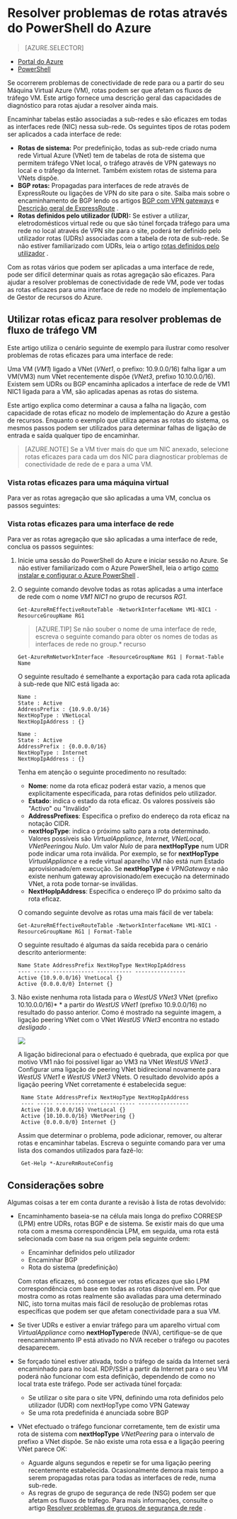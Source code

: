 <properties 
   pageTitle="Resolver problemas de rotas - PowerShell | Microsoft Azure"
   description="Saiba como resolver problemas de rotas no modelo de implementação de Gestor de recursos do Azure através do Azure PowerShell."
   services="virtual-network"
   documentationCenter="na"
   authors="AnithaAdusumilli"
   manager="narayan"
   editor=""
   tags="azure-resource-manager"
/>
<tags 
   ms.service="virtual-network"
   ms.devlang="na"
   ms.topic="article"
   ms.tgt_pltfrm="na"
   ms.workload="infrastructure-services"
   ms.date="09/23/2016"
   ms.author="anithaa" />

# <a name="troubleshoot-routes-using-azure-powershell"></a>Resolver problemas de rotas através do PowerShell do Azure

> [AZURE.SELECTOR]
- [Portal do Azure](virtual-network-routes-troubleshoot-portal.md)
- [PowerShell](virtual-network-routes-troubleshoot-powershell.md)

Se ocorrerem problemas de conectividade de rede para ou a partir do seu Máquina Virtual Azure (VM), rotas podem ser que afetam os fluxos de tráfego VM. Este artigo fornece uma descrição geral das capacidades de diagnóstico para rotas ajudar a resolver ainda mais.

Encaminhar tabelas estão associadas a sub-redes e são eficazes em todas as interfaces rede (NIC) nessa sub-rede. Os seguintes tipos de rotas podem ser aplicados a cada interface de rede:

- **Rotas de sistema:** Por predefinição, todas as sub-rede criado numa rede Virtual Azure (VNet) tem de tabelas de rota de sistema que permitem tráfego VNet local, o tráfego através de VPN gateways no local e o tráfego da Internet. Também existem rotas de sistema para VNets dispõe.
- **BGP rotas:** Propagadas para interfaces de rede através de ExpressRoute ou ligações de VPN do site para o site. Saiba mais sobre o encaminhamento de BGP lendo os artigos [BGP com VPN gateways](../vpn-gateway/vpn-gateway-bgp-overview.md) e [Descrição geral de ExpressRoute](../expressroute/expressroute-introduction.md) .
- **Rotas definidos pelo utilizador (UDR):** Se estiver a utilizar, eletrodomésticos virtual rede ou que são túnel forçada tráfego para uma rede no local através de VPN site para o site, poderá ter definido pelo utilizador rotas (UDRs) associadas com a tabela de rota de sub-rede. Se não estiver familiarizado com UDRs, leia o artigo [rotas definidos pelo utilizador](virtual-networks-udr-overview.md#user-defined-routes) .

Com as rotas vários que podem ser aplicadas a uma interface de rede, pode ser difícil determinar quais as rotas agregação são eficazes. Para ajudar a resolver problemas de conectividade de rede VM, pode ver todas as rotas eficazes para uma interface de rede no modelo de implementação de Gestor de recursos do Azure.

## <a name="using-effective-routes-to-troubleshoot-vm-traffic-flow"></a>Utilizar rotas eficaz para resolver problemas de fluxo de tráfego VM

Este artigo utiliza o cenário seguinte de exemplo para ilustrar como resolver problemas de rotas eficazes para uma interface de rede:

Uma VM (*VM1*) ligado a VNet (*VNet1*, o prefixo: 10.9.0.0/16) falha ligar a um VM(VM3) num VNet recentemente dispõe (*VNet3*, prefixo 10.10.0.0/16). Existem sem UDRs ou BGP encaminha aplicados a interface de rede de VM1 NIC1 ligada para a VM, são aplicadas apenas as rotas do sistema.

Este artigo explica como determinar a causa a falha na ligação, com capacidade de rotas eficaz no modelo de implementação do Azure a gestão de recursos.
Enquanto o exemplo que utiliza apenas as rotas do sistema, os mesmos passos podem ser utilizados para determinar falhas de ligação de entrada e saída qualquer tipo de encaminhar.

>[AZURE.NOTE] Se a VM tiver mais do que um NIC anexado, selecione rotas eficazes para cada um dos NIC para diagnosticar problemas de conectividade de rede de e para a uma VM.

### <a name="view-effective-routes-for-a-virtual-machine"></a>Vista rotas eficazes para uma máquina virtual

Para ver as rotas agregação que são aplicadas a uma VM, conclua os passos seguintes:

### <a name="view-effective-routes-for-a-network-interface"></a>Vista rotas eficazes para uma interface de rede

Para ver as rotas agregação que são aplicadas a uma interface de rede, conclua os passos seguintes:

1.  Inicie uma sessão do PowerShell do Azure e iniciar sessão no Azure. Se não estiver familiarizado com o Azure PowerShell, leia o artigo [como instalar e configurar o Azure PowerShell](../powershell-install-configure.md) .

2.  O seguinte comando devolve todas as rotas aplicadas a uma interface de rede com o nome *VM1 NIC1* no grupo de recursos *RG1*.

        Get-AzureRmEffectiveRouteTable -NetworkInterfaceName VM1-NIC1 -ResourceGroupName RG1

    >[AZURE.TIP] Se não souber o nome de uma interface de rede, escreva o seguinte comando para obter os nomes de todas as interfaces de rede no group.* recurso

        Get-AzureRmNetworkInterface -ResourceGroupName RG1 | Format-Table Name

    O seguinte resultado é semelhante a exportação para cada rota aplicada à sub-rede que NIC está ligada ao:

        Name :
        State : Active
        AddressPrefix : {10.9.0.0/16}
        NextHopType : VNetLocal
        NextHopIpAddress : {}

        Name :
        State : Active
        AddressPrefix : {0.0.0.0/16}
        NextHopType : Internet
        NextHopIpAddress : {}

    Tenha em atenção o seguinte procedimento no resultado:
    - **Nome**: nome da rota eficaz poderá estar vazio, a menos que explicitamente especificada, para rotas definidos pelo utilizador. 
    - **Estado**: indica o estado da rota eficaz. Os valores possíveis são "Activo" ou "Inválido"
    - **AddressPrefixes**: Especifica o prefixo do endereço da rota eficaz na notação CIDR. 
    - **nextHopType**: indica o próximo salto para a rota determinado. Valores possíveis são *VirtualAppliance*, *Internet*, *VNetLocal*, *VNetPeering*ou *Nulo*. Um valor *Nulo* de para **nextHopType** num UDR pode indicar uma rota inválida. Por exemplo, se for **nextHopType** *VirtualAppliance* e a rede virtual aparelho VM não está num Estado aprovisionado/em execução. Se **nextHopType** é *VPNGateway* e não existe nenhum gateway aprovisionado/em execução na determinado VNet, a rota pode tornar-se inválidas.
    - **NextHopIpAddress**: Especifica o endereço IP do próximo salto da rota eficaz.
    
    O comando seguinte devolve as rotas uma mais fácil de ver tabela:

        Get-AzureRmEffectiveRouteTable -NetworkInterfaceName VM1-NIC1 -ResourceGroupName RG1 | Format-Table

    O seguinte resultado é algumas da saída recebida para o cenário descrito anteriormente:

        Name State AddressPrefix NextHopType NextHopIpAddress
        ---- ----- ------------- ----------- ----------------
        Active {10.9.0.0/16} VnetLocal {}
        Active {0.0.0.0/0} Internet {}
    

3. Não existe nenhuma rota listada para o *WestUS VNet3* VNet (prefixo 10.10.0.0/16)* * a partir do *WestUS VNet1* (prefixo 10.9.0.0/16) no resultado do passo anterior. Como é mostrado na seguinte imagem, a ligação peering VNet com o VNet *WestUS VNet3* encontra no estado *desligado* .
    
    ![](./media/virtual-network-routes-troubleshoot-portal/image4.png)

    A ligação bidirecional para o efectuado é quebrada, que explica por que motivo VM1 não foi possível ligar ao VM3 na VNet *WestUS VNet3* . Configurar uma ligação de peering VNet bidirecional novamente para *WestUS VNet1* e *WestUS VNet3* VNets. O resultado devolvido após a ligação peering VNet corretamente é estabelecida segue:

        Name State AddressPrefix NextHopType NextHopIpAddress
        ---- ----- ------------- ----------- ----------------
        Active {10.9.0.0/16} VnetLocal {}
        Active {10.10.0.0/16} VNetPeering {}
        Active {0.0.0.0/0} Internet {}
        
    Assim que determinar o problema, pode adicionar, remover, ou alterar rotas e encaminhar tabelas. Escreva o seguinte comando para ver uma lista dos comandos utilizados para fazê-lo:

        Get-Help *-AzureRmRouteConfig

## <a name="considerations"></a>Considerações sobre

Algumas coisas a ter em conta durante a revisão à lista de rotas devolvido:

- Encaminhamento baseia-se na célula mais longa do prefixo CORRESP (LPM) entre UDRs, rotas BGP e de sistema. Se existir mais do que uma rota com a mesma correspondência LPM, em seguida, uma rota está selecionada com base na sua origem pela seguinte ordem:
    - Encaminhar definidos pelo utilizador
    - Encaminhar BGP
    - Rota do sistema (predefinição)

    Com rotas eficazes, só consegue ver rotas eficazes que são LPM correspondência com base em todas as rotas disponível em. Por que mostra como as rotas realmente são avaliadas para uma determinado NIC, isto torna muitas mais fácil de resolução de problemas rotas específicas que podem ser que afetam conectividade para a sua VM.

- Se tiver UDRs e estiver a enviar tráfego para um aparelho virtual com *VirtualAppliance* como **nextHopType**rede (NVA), certifique-se de que reencaminhamento IP está ativado no NVA receber o tráfego ou pacotes desaparecem. 
- Se forçado túnel estiver ativada, todo o tráfego de saída da Internet será encaminhado para no local. RDP/SSH a partir da Internet para o seu VM poderá não funcionar com esta definição, dependendo de como no local trata este tráfego. 
  Pode ser activada túnel forçada:
    - Se utilizar o site para o site VPN, definindo uma rota definidos pelo utilizador (UDR) com nextHopType como VPN Gateway
    - Se uma rota predefinida é anunciada sobre BGP
- VNet efectuado o tráfego funcionar corretamente, tem de existir uma rota de sistema com **nextHopType** *VNetPeering* para o intervalo de prefixo a VNet dispõe. Se não existe uma rota essa e a ligação peering VNet parece OK:
    - Aguarde alguns segundos e repetir se for uma ligação peering recentemente estabelecida. Ocasionalmente demora mais tempo a serem propagadas rotas para todas as interfaces de rede, numa sub-rede.
    - As regras de grupo de segurança de rede (NSG) podem ser que afetam os fluxos de tráfego. Para mais informações, consulte o artigo [Resolver problemas de grupos de segurança de rede](virtual-network-nsg-troubleshoot-powershell.md) .
